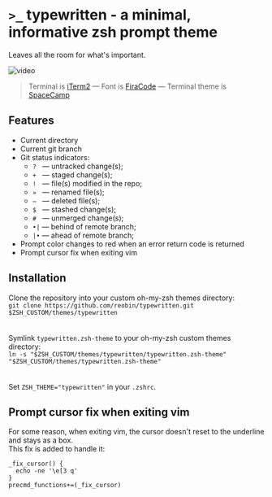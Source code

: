 # ``>_`` typewritten - a minimal, informative zsh prompt theme
Leaves all the room for what's important.

<img align="center" src="https://raw.githubusercontent.com/reobin/typewritten/master/media/demo.gif" alt="video" />
  
> Terminal is [iTerm2](https://iterm2.com/) — Font is [FiraCode](https://github.com/tonsky/FiraCode) — Terminal theme is [SpaceCamp](https://github.com/reobin/spacecamp-iterm)

## Features
- Current directory
- Current git branch
- Git status indicators:
  - ``?``     &nbsp; — untracked change(s);
  - ``+``     &nbsp; — staged change(s);
  - ``!``     &nbsp; — file(s) modified in the repo;
  - ``»``     &nbsp; — renamed file(s);
  - ``—``     &nbsp; — deleted file(s);
  - ``$``     &nbsp; — stashed change(s);
  - ``#``     &nbsp; — unmerged change(s);
  - ``•|``    — behind of remote branch;
  - ``|•``    — ahead of remote branch;
- Prompt color changes to red when an error return code is returned
- Prompt cursor fix when exiting vim


## Installation

Clone the repository into your custom oh-my-zsh themes directory:\
``git clone https://github.com/reobin/typewritten.git $ZSH_CUSTOM/themes/typewritten``\
\
\
Symlink ``typewritten.zsh-theme`` to your oh-my-zsh custom themes directory:\
``ln -s "$ZSH_CUSTOM/themes/typewritten/typewritten.zsh-theme" "$ZSH_CUSTOM/themes/typewritten.zsh-theme"``\
\
\
Set ``ZSH_THEME="typewritten"`` in your ``.zshrc``.


## Prompt cursor fix when exiting vim
For some reason, when exiting vim, the cursor doesn't reset to the underline and stays as a box.\
This fix is added to handle it:
```
_fix_cursor() {
  echo -ne '\e[3 q'
}
precmd_functions+=(_fix_cursor)
```
